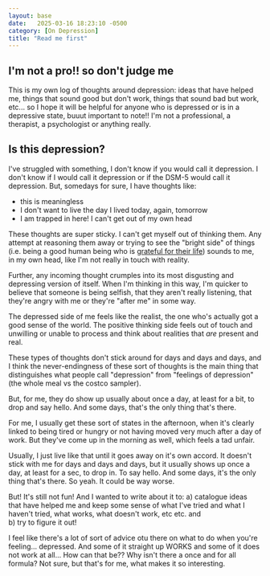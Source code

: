 ```yaml
---
layout: base
date:   2025-03-16 18:23:10 -0500
category: [On Depression]
title: "Read me first"
---
```


## I'm not a pro!! so don't judge me 
This is my own log of thoughts around depression: ideas that have helped me, things that sound good but don't work, things that sound bad but work, etc... so I hope it will be helpful for anyone who is depressed or is in a depressive state, buuut important to note!! I'm not a professional, a therapist, a psychologist or anything really. 

## Is this depression? 
I've struggled with something, I don't know if you would call it depression. I don't know if I would call it depression or if the DSM-5 would call it depression. But, somedays for sure, I have thoughts like: 
- this is meaningless
- I don't want to live the day I lived today, again, tomorrow
- I am trapped in here! I can't get out of my own head

These thoughts are super sticky. I can't get myself out of thinking them. Any attempt at reasoning them away or trying to see the "bright side" of things (i.e. being a good human being who is [grateful for their life](https://www.instagram.com/reel/DGyxwA_un48/?hl=en)) sounds to me, in my own head, like I'm not really in touch with reality. 

Further, any incoming thought crumples into its most disgusting and depressing version of itself. When I'm thinking in this way, I'm quicker to believe that someone is being selfish, that they aren't really listening, that they're angry with me or they're "after me" in some way. 

The depressed side of me feels like the realist, the one who's actually got a good sense of the world. The positive thinking side feels out of touch and unwilling or unable to process and think about realities that *are* present and real. 

These types of thoughts don't stick around for days and days and days, and I think the never-endingness of these sort of thoughts is the main thing that distinguishes what people call "depression" from "feelings of depression" (the whole meal vs the costco sampler).

But, for me, they do show up usually about once a day, at least for a bit, to drop and say hello. And some days, that's the only thing that's there. 

For me, I usually get these sort of states in the afternoon, when it's clearly linked to being tired or hungry or not having moved very much after a day of work. But they've come up in the morning as well, which feels a tad unfair. 

Usually, I just live like that until it goes away on it's own accord. It doesn't stick with me for days and days and days, but it usually shows up once a day, at least for a sec, to drop in. To say hello. And some days, it's the only thing that's there. So yeah. It could be way worse. 

But! It's still not fun! And I wanted to write about it to: 
a) catalogue ideas that have helped me and keep some sense of what I've tried and what I haven't tried, what works, what doesn't work, etc etc. and  
b) try to figure it out! 

I feel like there's a lot of sort of advice otu there on what to do when you're feeling... depressed. And some of it straight up WORKS and some of it does not work at all... How can that be?? Why isn't there a once and for all formula? Not sure, but that's for me, what makes it so interesting.
